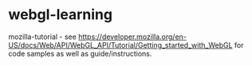 # webgl-learning
mozilla-tutorial - see https://developer.mozilla.org/en-US/docs/Web/API/WebGL_API/Tutorial/Getting_started_with_WebGL for code samples as well as guide/instructions.